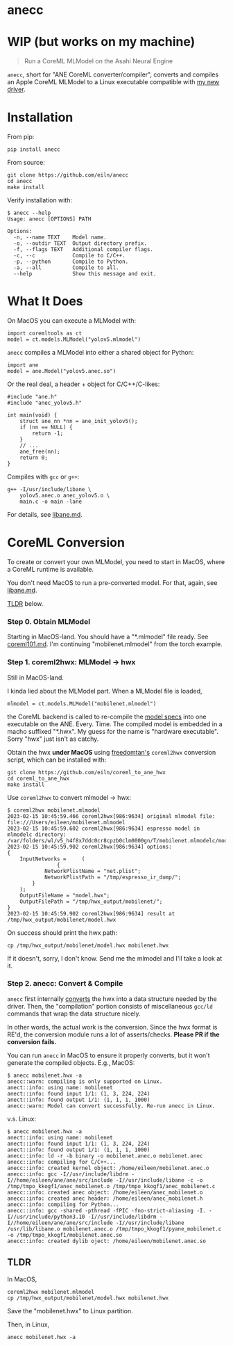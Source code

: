
# anecc

# WIP (but works on my machine)

> Run a CoreML MLModel on the Asahi Neural Engine

`anecc`, short for "ANE CoreML converter/compiler",
converts and compiles an Apple CoreML MLModel
to a Linux executable compatible with [my new driver](https://github.com/eiln/ane).


# Installation

From pip:

	pip install anecc


From source:

	git clone https://github.com/eiln/anecc
	cd anecc
	make install


Verify installation with:

	$ anecc --help
	Usage: anecc [OPTIONS] PATH

	Options:
	  -n, --name TEXT    Model name.
	  -o, --outdir TEXT  Output directory prefix.
	  -f, --flags TEXT   Additional compiler flags.
	  -c, --c            Compile to C/C++.
	  -p, --python       Compile to Python.
	  -a, --all          Compile to all.
	  --help             Show this message and exit.


# What It Does

On MacOS you can execute a MLModel with:

	import coremltools as ct
	model = ct.models.MLModel("yolov5.mlmodel")


`anecc` compiles a MLModel into either a shared object for Python:

	import ane
	model = ane.Model("yolov5.anec.so")


Or the real deal, a header + object for C/C++/C-likes:

	#include "ane.h"
	#include "anec_yolov5.h"

	int main(void) {
		struct ane_nn *nn = ane_init_yolov5();
		if (nn == NULL) {
			return -1;
		}
		// ...
		ane_free(nn);
		return 0;
	}

Compiles with `gcc` or `g++`:

	g++ -I/usr/include/libane \
		yolov5.anec.o anec_yolov5.o \
		main.c -o main -lane

For details, see [libane.md](https://github.com/eiln/ane/blob/main/libane.md).



# CoreML Conversion

To create or convert your own MLModel,
you need to start in MacOS, where a CoreML runtime is available.

You don't need MacOS to run a pre-converted model.
For that, again, see [libane.md](https://github.com/eiln/ane/blob/main/libane.md).

[TLDR](#tldr) below.


### Step 0. Obtain MLModel

Starting in MacOS-land.
You should have a "*.mlmodel" file ready.
See [coreml101.md](coreml101.md).
I'm continuing "mobilenet.mlmodel" from the torch example.


### Step 1. coreml2hwx: MLModel -> hwx


Still in MacOS-land.

I kinda lied about the MLModel part.
When a MLModel file is loaded,

	mlmodel = ct.models.MLModel("mobilenet.mlmodel")

the CoreML backend is called to re-compile the
[model specs](coreml101.md#from-builder)
into one executable on the ANE. Every. Time.
The compiled model is embedded in a macho suffixed "*.hwx".
My guess for the name is "hardware executable".
Sorry "hwx" just isn't as catchy.

Obtain the hwx **under MacOS** using 
[freedomtan's](https://github.com/freedomtan/coreml_to_ane_hwx) `coreml2hwx`
conversion script, which can be installed with:

	git clone https://github.com/eiln/coreml_to_ane_hwx
	cd coreml_to_ane_hwx
	make install

Use `coreml2hwx` to convert mlmodel -> hwx:

	$ coreml2hwx mobilenet.mlmodel 
	2023-02-15 10:45:59.466 coreml2hwx[986:9634] original mlmodel file: file:///Users/eileen/mobilenet.mlmodel 
	2023-02-15 10:45:59.602 coreml2hwx[986:9634] espresso model in mlmodelc directory: /var/folders/wl/v5_h4f8x7ddc0cr8cpzb0clm0000gn/T/mobilenet.mlmodelc/model.espresso.net 
	2023-02-15 10:45:59.902 coreml2hwx[986:9634] options:
	{
	    InputNetworks =     (
	                {
	            NetworkPlistName = "net.plist";
	            NetworkPlistPath = "/tmp/espresso_ir_dump/";
	        }
	    );
	    OutputFileName = "model.hwx";
	    OutputFilePath = "/tmp/hwx_output/mobilenet/";
	}
	2023-02-15 10:45:59.902 coreml2hwx[986:9634] result at /tmp/hwx_output/mobilenet/model.hwx


On success should print the hwx path:

	cp /tmp/hwx_output/mobilenet/model.hwx mobilenet.hwx

If it doesn't, sorry, I don't know.
Send me the mlmodel and I'll take a look at it.


### Step 2. anecc: Convert & Compile

`anecc` first internally [converts](anect/anect/__init__.py) the hwx
into a data structure needed by the driver.
Then, the "compilation" portion consists of miscellaneous
`gcc/ld` commands that wrap the data structure nicely.

In other words, the actual work is the conversion.
Since the hwx format is RE'd, the conversion module
runs a lot of asserts/checks.
**Please PR if the conversion fails.**

You can run `anecc` in MacOS to ensure it properly converts,
but it won't generate the compiled objects.
E.g., MacOS:

	$ anecc mobilenet.hwx -a
	anecc::warn: compiling is only supported on Linux.
	anect::info: using name: mobilenet
	anect::info: found input 1/1: (1, 3, 224, 224)
	anect::info: found output 1/1: (1, 1, 1, 1000)
	anecc::warn: Model can convert successfully. Re-run anecc in Linux.

v.s. Linux:

	$ anecc mobilenet.hwx -a
	anect::info: using name: mobilenet
	anect::info: found input 1/1: (1, 3, 224, 224)
	anect::info: found output 1/1: (1, 1, 1, 1000)
	anecc::info: ld -r -b binary -o mobilenet.anec.o mobilenet.anec
	anecc::info: compiling for C/C++...
	anecc::info: created kernel object: /home/eileen/mobilenet.anec.o
	anecc::info: gcc -I//usr/include/libdrm -I//home/eileen/ane/ane/src/include -I//usr/include/libane -c -o /tmp/tmpo_kkogf1/anec_mobilenet.o /tmp/tmpo_kkogf1/anec_mobilenet.c
	anecc::info: created anec object: /home/eileen/anec_mobilenet.o
	anecc::info: created anec header: /home/eileen/anec_mobilenet.h
	anecc::info: compiling for Python...
	anecc::info: gcc -shared -pthread -fPIC -fno-strict-aliasing -I. -I//usr/include/python3.10 -I//usr/include/libdrm -I//home/eileen/ane/ane/src/include -I//usr/include/libane /usr/lib/libane.o mobilenet.anec.o /tmp/tmpo_kkogf1/pyane_mobilenet.c -o /tmp/tmpo_kkogf1/mobilenet.anec.so
	anecc::info: created dylib oject: /home/eileen/mobilenet.anec.so


## TLDR

In MacOS,

	coreml2hwx mobilenet.mlmodel
	cp /tmp/hwx_output/mobilenet/model.hwx mobilenet.hwx

Save the "mobilenet.hwx" to Linux partition. 

Then, in Linux,

	anecc mobilenet.hwx -a

